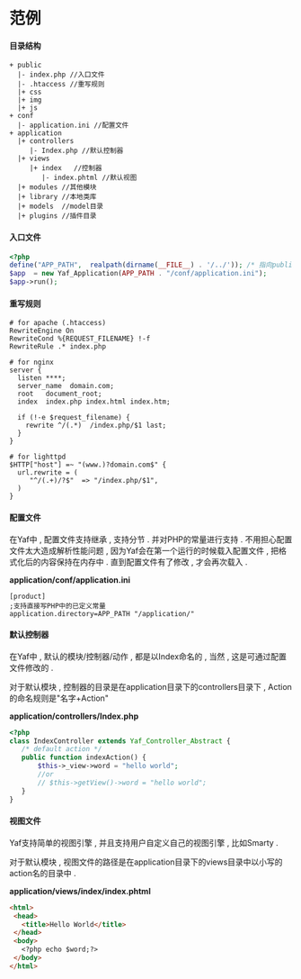 # 范例

#### 目录结构

```
+ public
  |- index.php //入口文件
  |- .htaccess //重写规则    
  |+ css
  |+ img
  |+ js
+ conf
  |- application.ini //配置文件   
+ application
  |+ controllers
     |- Index.php //默认控制器
  |+ views    
     |+ index   //控制器
        |- index.phtml //默认视图
  |+ modules //其他模块
  |+ library //本地类库
  |+ models  //model目录
  |+ plugins //插件目录
```

#### 入口文件

```php
<?php
define("APP_PATH",  realpath(dirname(__FILE__) . '/../')); /* 指向public的上一级 */
$app  = new Yaf_Application(APP_PATH . "/conf/application.ini");
$app->run();
```

#### 重写规则

```
# for apache (.htaccess)
RewriteEngine On
RewriteCond %{REQUEST_FILENAME} !-f
RewriteRule .* index.php

# for nginx
server {
  listen ****;
  server_name  domain.com;
  root   document_root;
  index  index.php index.html index.htm;

  if (!-e $request_filename) {
    rewrite ^/(.*)  /index.php/$1 last;
  }
}

# for lighttpd
$HTTP["host"] =~ "(www.)?domain.com$" {
  url.rewrite = (
     "^/(.+)/?$"  => "/index.php/$1",
  )
}
```

#### 配置文件

在Yaf中 , 配置文件支持继承 , 支持分节 . 并对PHP的常量进行支持 . 不用担心配置文件太大造成解析性能问题 , 因为Yaf会在第一个运行的时候载入配置文件 , 把格式化后的内容保持在内存中 . 直到配置文件有了修改 , 才会再次载入 .

**application/conf/application.ini**

```
[product]
;支持直接写PHP中的已定义常量
application.directory=APP_PATH "/application/"
```

#### 默认控制器

在Yaf中 , 默认的模块/控制器/动作 , 都是以Index命名的 , 当然 , 这是可通过配置文件修改的 .

对于默认模块 , 控制器的目录是在application目录下的controllers目录下 , Action的命名规则是"名字+Action"

**application/controllers/Index.php**

```php
<?php
class IndexController extends Yaf_Controller_Abstract {
   /* default action */
   public function indexAction() {
       $this->_view->word = "hello world";
       //or
       // $this->getView()->word = "hello world";
   }
}
```

#### 视图文件

Yaf支持简单的视图引擎 , 并且支持用户自定义自己的视图引擎 , 比如Smarty .

对于默认模块 , 视图文件的路径是在application目录下的views目录中以小写的action名的目录中 . 

**application/views/index/index.phtml**

```markdown
<html>
 <head>
   <title>Hello World</title>
 </head>
 <body>
   <?php echo $word;?>
 </body>
</html>
```

  


